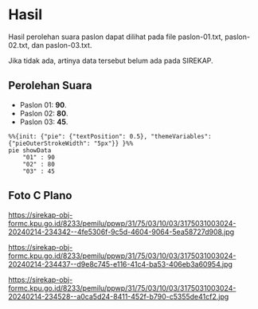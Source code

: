 # Hasil

Hasil perolehan suara paslon dapat dilihat pada file paslon-01.txt, paslon-02.txt, dan paslon-03.txt.

Jika tidak ada, artinya data tersebut belum ada pada SIREKAP.

## Perolehan Suara

 * Paslon 01: **90**.
 * Paslon 02: **80**.
 * Paslon 03: **45**.

```mermaid
%%{init: {"pie": {"textPosition": 0.5}, "themeVariables": {"pieOuterStrokeWidth": "5px"}} }%%
pie showData
    "01" : 90
    "02" : 80
    "03" : 45
```
## Foto C Plano

https://sirekap-obj-formc.kpu.go.id/8233/pemilu/ppwp/31/75/03/10/03/3175031003024-20240214-234342--4fe5306f-9c5d-4604-9064-5ea58727d908.jpg

https://sirekap-obj-formc.kpu.go.id/8233/pemilu/ppwp/31/75/03/10/03/3175031003024-20240214-234437--d9e8c745-e116-41c4-ba53-406eb3a60954.jpg

https://sirekap-obj-formc.kpu.go.id/8233/pemilu/ppwp/31/75/03/10/03/3175031003024-20240214-234528--a0ca5d24-8411-452f-b790-c5355de41cf2.jpg
